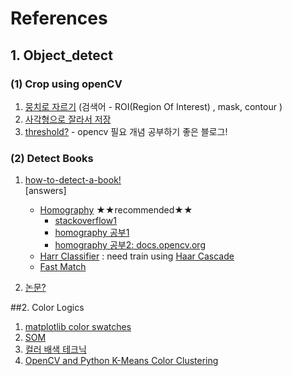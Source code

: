 # References


## 1. Object_detect
### (1) Crop using openCV
1. [뭉치로 자르기](http://hk.voidcc.com/question/p-ezrgawjn-gx.html)  (검색어 - ROI(Region Of Interest) , mask, contour )
2. [사각형으로 잘라서 저장](https://sosal.kr/1067)
3. [threshold?](https://m.blog.naver.com/samsjang/220504782549) - opencv 필요 개념 공부하기 좋은 블로그!


### (2) Detect Books
1. [how-to-detect-a-book!](https://answers.opencv.org/question/69785/how-to-detect-a-book/)  
    [answers]
    * [Homography](https://docs.opencv.org/2.4/doc/tutorials/features2d/feature_homography/feature_homography.html) ★★recommended★★  
        - [stackoverflow1](https://stackoverflow.com/questions/26615649/opencv-fitting-an-object-into-a-scene-using-homography-and-perspective-transfor)
        - [homography 공부1](https://yongchul-note.tistory.com/4)
        - [homography 공부2: docs.opencv.org](https://docs.opencv.org/2.4/doc/tutorials/features2d/feature_homography/feature_homography.html)
    * [Harr Classifier](https://coding-robin.de/2013/07/22/train-your-own-opencv-haar-classifier.html) : need train using [Haar Cascade](https://docs.opencv.org/2.4/modules/objdetect/doc/cascade_classification.html)
    * [Fast Match](https://www.cv-foundation.org/openaccess/content_cvpr_2013/papers/Korman_FasT-Match_Fast_Affine_2013_CVPR_paper.pdf)
 
 2. [논문?](http://citeseerx.ist.psu.edu/viewdoc/download?doi=10.1.1.301.7242&rep=rep1&type=pdf)

##2. Color Logics
1. [matplotlib color swatches](https://matplotlib.org/users/colormaps.html)
2. [SOM](http://bl.ocks.org/nbremer/0d2e658691a4f93cad92)
3. [컬러 배색 테크닉](https://m.blog.naver.com/qp_o_qp/221254371979)
4. [OpenCV and Python K-Means Color Clustering](https://www.pyimagesearch.com/2014/05/26/opencv-python-k-means-color-clustering/)  


